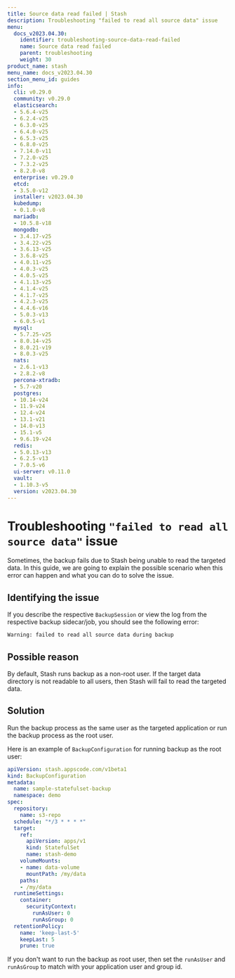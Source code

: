 ```yaml
---
title: Source data read failed | Stash
description: Troubleshooting "failed to read all source data" issue
menu:
  docs_v2023.04.30:
    identifier: troubleshooting-source-data-read-failed
    name: Source data read failed
    parent: troubleshooting
    weight: 30
product_name: stash
menu_name: docs_v2023.04.30
section_menu_id: guides
info:
  cli: v0.29.0
  community: v0.29.0
  elasticsearch:
  - 5.6.4-v25
  - 6.2.4-v25
  - 6.3.0-v25
  - 6.4.0-v25
  - 6.5.3-v25
  - 6.8.0-v25
  - 7.14.0-v11
  - 7.2.0-v25
  - 7.3.2-v25
  - 8.2.0-v8
  enterprise: v0.29.0
  etcd:
  - 3.5.0-v12
  installer: v2023.04.30
  kubedump:
  - 0.1.0-v8
  mariadb:
  - 10.5.8-v18
  mongodb:
  - 3.4.17-v25
  - 3.4.22-v25
  - 3.6.13-v25
  - 3.6.8-v25
  - 4.0.11-v25
  - 4.0.3-v25
  - 4.0.5-v25
  - 4.1.13-v25
  - 4.1.4-v25
  - 4.1.7-v25
  - 4.2.3-v25
  - 4.4.6-v16
  - 5.0.3-v13
  - 6.0.5-v1
  mysql:
  - 5.7.25-v25
  - 8.0.14-v25
  - 8.0.21-v19
  - 8.0.3-v25
  nats:
  - 2.6.1-v13
  - 2.8.2-v8
  percona-xtradb:
  - 5.7-v20
  postgres:
  - 10.14-v24
  - 11.9-v24
  - 12.4-v24
  - 13.1-v21
  - 14.0-v13
  - 15.1-v5
  - 9.6.19-v24
  redis:
  - 5.0.13-v13
  - 6.2.5-v13
  - 7.0.5-v6
  ui-server: v0.11.0
  vault:
  - 1.10.3-v5
  version: v2023.04.30
---
```


# Troubleshooting `"failed to read all source data"` issue

Sometimes, the backup fails due to Stash being unable to read the targeted data. In this guide, we are going to explain the possible scenario when this error can happen and what you can do to solve the issue.

## Identifying the issue

If you describe the respective `BackupSession` or view the log from the respective backup sidecar/job, you should see the following error:

```bash
Warning: failed to read all source data during backup
```

## Possible reason

By default, Stash runs backup as a non-root user. If the target data directory is not readable to all users, then Stash will fail to read the targeted data.

## Solution

Run the backup process as the same user as the targeted application or run the backup process as the root user.

Here is an example of `BackupConfiguration` for running backup as the root user:

```yaml
apiVersion: stash.appscode.com/v1beta1
kind: BackupConfiguration
metadata:
  name: sample-statefulset-backup
  namespace: demo
spec:
  repository:
    name: s3-repo
  schedule: "*/3 * * * *"
  target:
    ref:
      apiVersion: apps/v1
      kind: StatefulSet
      name: stash-demo
    volumeMounts:
    - name: data-volume
      mountPath: /my/data
    paths:
    - /my/data
  runtimeSettings:
    container:
      securityContext:
        runAsUser: 0
        runAsGroup: 0
  retentionPolicy:
    name: 'keep-last-5'
    keepLast: 5
    prune: true
```

If you don't want to run the backup as root user, then set the `runAsUser` and `runAsGroup` to match with your application user and group id.
